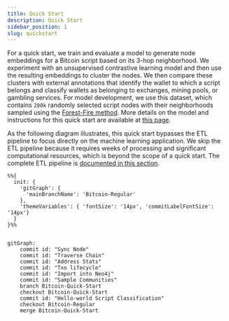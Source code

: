 ```yaml
---
title: Quick Start
description: Quick Start
sidebar_position: 1
slug: quickstart
---
```



For a quick start, 
we train and evaluate a model to generate node embeddings for 
a Bitcoin script based on its 3-hop neighborhood. 
We experiment with an unsupervised contrastive learning model and 
then use the resulting embeddings to cluster the nodes. 
We then compare these clusters with external annotations that 
identify the wallet to which a script belongs and 
classify wallets as belonging to exchanges, 
mining pools, or gambling services.
For model development, we use this dataset, 
which contains `200k` randomly selected script nodes with 
their neighborhoods sampled using the [Forest-Fire method](/docs/bitcoin/sampling/forest-fire). 
More details on the model and instructions for this quick start 
are available at [this page](https://github.com/B1AAB/GraphStudio/tree/main/quickstart/script_classification).


As the following diagram illustrates, 
this quick start bypasses the ETL pipeline to focus directly on the machine learning application. 
We skip the ETL pipeline because it requires 
weeks of processing and significant computational resources, 
which is beyond the scope of a quick start. 
The complete ETL pipeline is [documented in this section](/docs/bitcoin/etl/overview).


```mermaid
%%{ 
  init: { 
    'gitGraph': { 
      'mainBranchName': 'Bitcoin-Regular'
    },
    'themeVariables': { 'fontSize': '14px', 'commitLabelFontSize': '14px'}
  } 
}%%


gitGraph:
    commit id: "Sync Node"
    commit id: "Traverse Chain"
    commit id: "Address Stats"
    commit id: "Txo lifecycle"
    commit id: "Import into Neo4j"
    commit id: "Sample Communities"
    branch Bitcoin-Quick-Start
    checkout Bitcoin-Quick-Start
    commit id: "Hello-world Script Classification" 
    checkout Bitcoin-Regular
    merge Bitcoin-Quick-Start
```
